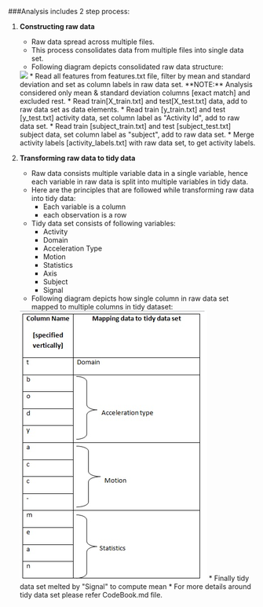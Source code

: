 ###Analysis includes 2 step process:

1.	**Constructing raw data**
	* Raw data spread across multiple files. 
	* This process consolidates data from multiple files into single data set.
	* Following diagram depicts consolidated raw data structure:
	<img src="https://raw.githubusercontent.com/dhili/tidydata/blob/master/rawdata.jpg" />
	* Read all features from features.txt file, filter by mean and standard deviation and set as column labels in raw data set. **NOTE:** Analysis considered only mean & standard deviation columns [exact match] and excluded rest.
	* Read train[X_train.txt] and test[X_test.txt] data, add to raw data set as data elements.
	* Read train [y_train.txt] and test [y_test.txt] activity data, set column label as "Activity Id", add to raw data set.
	* Read train [subject_train.txt] and test [subject_test.txt] subject data, set column label as "subject", add to raw data set.
	* Merge activity labels [activity_labels.txt] with raw data set, to get activity labels.

2.	**Transforming raw data to tidy data** 
	* Raw data consists multiple variable data in a single variable, hence each variable in raw data is split into multiple variables in tidy data. 
	* Here are the principles that are followed while transforming raw data into tidy data:
		* Each variable is a column
		* each observation is a row
	* Tidy data set consists of following variables:
		* Activity
		* Domain
		* Acceleration Type
		* Motion
		* Statistics
		* Axis
		* Subject
		* Signal
	* Following diagram depicts how single column in raw data set mapped to multiple columns in tidy dataset:
	<img src="https://raw.githubusercontent.com/dhili/tidydata/master/Tidydata.jpg" />
	* Finally tidy data set melted by "Signal" to compute mean
	* For more details around tidy data set please refer CodeBook.md file.